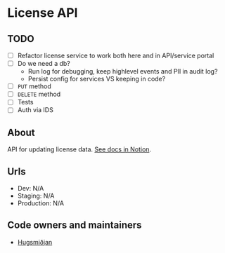 # License API

## TODO

- [ ] Refactor license service to work both here and in API/service portal
- [ ] Do we need a db?
  - Run log for debugging, keep highlevel events and PII in audit log?
  - Persist config for services VS keeping in code?
- [ ] `PUT` method
- [ ] `DELETE` method
- [ ] Tests
- [ ] Auth via IDS

## About

API for updating license data. [See docs in Notion](https://www.notion.so/WIP-RFC-API-to-update-licenses-9809728a87b84345bc6e6f198447d879).

## Urls

- Dev: N/A
- Staging: N/A
- Production: N/A

## Code owners and maintainers

- [Hugsmiðjan](https://github.com/orgs/island-is/teams/hugsmidjan/members)
